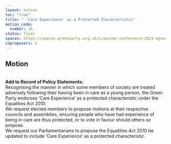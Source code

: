 ```yaml
---
layout: motion
toc: "true"
title: " 'Care Experience' as a Protected Characteristic"
motion_code:
  number: 16
status: final
spaces: https://spaces.greenparty.org.uk/s/autumn-conference-2023-agenda-forum/?contentId=145018&commentId=28123
coproposers: 1
---
```

## **Motion**

\
**Add to Record of Policy Statements:**\
Recognising the manner in which some members of society are treated adversely following their having been in care as a young person, the Green Party endorses ‘Care Experience’ as a protected characteristic under the Equalities Act 2010.\
We request elected members to propose motions at their respective councils and assemblies, ensuring people who have had experience of being in care are thus protected, or to vote in favour should others so propose.\
We request our Parliamentarians to propose the Equalities Act 2010 be updated to include ‘Care Experience’ as a protected characteristic.